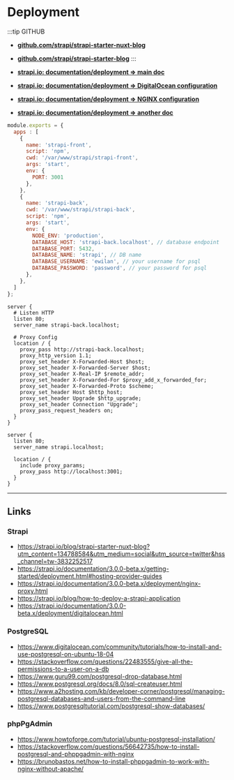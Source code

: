 # Deployment

:::tip GITHUB
- [**github.com/strapi/strapi-starter-nuxt-blog**](https://github.com/strapi/strapi-starter-nuxt-blog)
- [**github.com/strapi/strapi-starter-blog**](https://github.com/strapi/strapi-starter-blog)
:::

- [**strapi.io: documentation/deployment => main doc**](https://strapi.io/documentation/3.0.0-beta.x/getting-started/deployment.html#hosting-provider-guides)
- [**strapi.io: documentation/deployment => DigitalOcean configuration**](https://strapi.io/documentation/3.0.0-beta.x/deployment/digitalocean.html)
- [**strapi.io: documentation/deployment => NGINX configuration**](https://strapi.io/documentation/3.0.0-beta.x/deployment/nginx-proxy.html)
- [**strapi.io: documentation/deployment => another doc**](https://strapi.io/blog/how-to-deploy-a-strapi-application)


<vue-code-info ext="js" path="ecosystem.config.js">

```js
module.exports = {
  apps : [
    {
      name: 'strapi-front',
      script: 'npm',
      cwd: '/var/www/strapi/strapi-front',
      args: 'start',
      env: {
        PORT: 3001
      },
    },
    {
      name: 'strapi-back',
      cwd: '/var/www/strapi/strapi-back',
      script: 'npm',
      args: 'start',
      env: {
        NODE_ENV: 'production',
        DATABASE_HOST: 'strapi-back.localhost', // database endpoint
        DATABASE_PORT: 5432,
        DATABASE_NAME: 'strapi', // DB name
        DATABASE_USERNAME: 'ewilan', // your username for psql
        DATABASE_PASSWORD: 'password', // your password for psql
      },
    },
  ]
};
```
</vue-code-info>

<vue-code-info ext="nginx" path="strapi">

```nginx
server {
  # Listen HTTP
  listen 80;
  server_name strapi-back.localhost;

  # Proxy Config
  location / {
    proxy_pass http://strapi-back.localhost;
    proxy_http_version 1.1;
    proxy_set_header X-Forwarded-Host $host;
    proxy_set_header X-Forwarded-Server $host;
    proxy_set_header X-Real-IP $remote_addr;
    proxy_set_header X-Forwarded-For $proxy_add_x_forwarded_for;
    proxy_set_header X-Forwarded-Proto $scheme;
    proxy_set_header Host $http_host;
    proxy_set_header Upgrade $http_upgrade;
    proxy_set_header Connection "Upgrade";
    proxy_pass_request_headers on;
  }
}

server {
  listen 80;
  server_name strapi.localhost;

  location / {
    include proxy_params;
    proxy_pass http://localhost:3001;
  }
}
```
</vue-code-info>

---

## Links

### Strapi

- <https://strapi.io/blog/strapi-starter-nuxt-blog?utm_content=134788584&utm_medium=social&utm_source=twitter&hss_channel=tw-3832252517>
- <https://strapi.io/documentation/3.0.0-beta.x/getting-started/deployment.html#hosting-provider-guides>
- <https://strapi.io/documentation/3.0.0-beta.x/deployment/nginx-proxy.html>
- <https://strapi.io/blog/how-to-deploy-a-strapi-application>
- <https://strapi.io/documentation/3.0.0-beta.x/deployment/digitalocean.html>


### PostgreSQL

- <https://www.digitalocean.com/community/tutorials/how-to-install-and-use-postgresql-on-ubuntu-18-04>
- <https://stackoverflow.com/questions/22483555/give-all-the-permissions-to-a-user-on-a-db>
- <https://www.guru99.com/postgresql-drop-database.html>
- <https://www.postgresql.org/docs/8.0/sql-createuser.html>
- <https://www.a2hosting.com/kb/developer-corner/postgresql/managing-postgresql-databases-and-users-from-the-command-line>
- <https://www.postgresqltutorial.com/postgresql-show-databases/>

### phpPgAdmin

- <https://www.howtoforge.com/tutorial/ubuntu-postgresql-installation/>
- <https://stackoverflow.com/questions/56642735/how-to-install-postgresql-and-phppgadmin-with-nginx>
- <https://brunobastos.net/how-to-install-phppgadmin-to-work-with-nginx-without-apache/>
